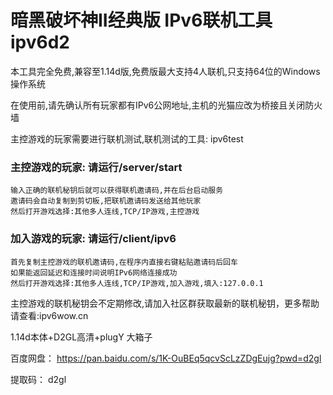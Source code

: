# 暗黑破坏神II经典版 IPv6联机工具 ipv6d2

本工具完全免费,兼容至1.14d版,免费版最大支持4人联机,只支持64位的Windows操作系统

在使用前,请先确认所有玩家都有IPv6公网地址,主机的光猫应改为桥接且关闭防火墙

主控游戏的玩家需要进行联机测试,联机测试的工具: ipv6test  

### 主控游戏的玩家: 请运行/server/start

	输入正确的联机秘钥后就可以获得联机邀请码,并在后台启动服务
	邀请码会自动复制到剪切板,把联机邀请码发送给其他玩家
	然后打开游戏选择:其他多人连线,TCP/IP游戏,主控游戏

### 加入游戏的玩家: 请运行/client/ipv6

	首先复制主控游戏的联机邀请码,在程序内直接右键粘贴邀请码后回车
	如果能返回延迟和连接时间说明IPv6网络连接成功
	然后打开游戏选择:其他多人连线,TCP/IP游戏,加入游戏,填入:127.0.0.1
	
主控游戏的联机秘钥会不定期修改,请加入社区群获取最新的联机秘钥，更多帮助请查看:ipv6wow.cn

1.14d本体+D2GL高清+plugY 大箱子

百度网盘： https://pan.baidu.com/s/1K-OuBEq5qcvScLzZDgEujg?pwd=d2gl 

提取码：   d2gl
